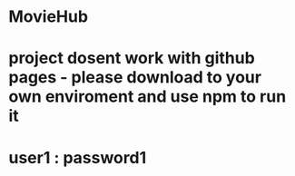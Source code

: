 # MovieHub
# project dosent work with github pages - please download to your own enviroment and use npm to run it

# user1 : password1
